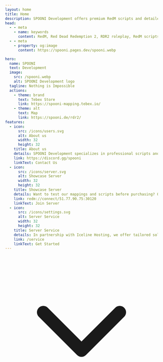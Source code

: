 ```yaml
---
layout: home
title: Home
description: SPOONI Development offers premium RedM scripts and detailed mappings for Red Dead Redemption 2 roleplay servers. Professional quality MLOs, interactive scripts, and custom props for immersive Wild West experiences.
head:
  - - meta
    - name: keywords
      content: RedM, Red Dead Redemption 2, RDR2 roleplay, RedM scripts, RedM mappings, MLO, custom props, RedM resources, VORP, RSG, RPX, spooni development, RedM showcase server
  - - meta
    - property: og:image
      content: https://spooni.pages.dev/spooni.webp

hero: 
  name: SPOONI
  text: Development
  image:
    src: /spooni.webp
    alt: SPOONI Development logo
  tagline: Nothing is Impossible
  actions:
    - theme: brand
      text: Tebex Store
      link: https://spooni-mapping.tebex.io/
    - theme: alt
      text: Map
      link: https://spooni.de/rdr2/
features:
  - icon:
      src: /icons/users.svg
      alt: About us
      width: 32
      height: 32
    title: About us
    details: SPOONI Development specializes in professional scripts and mappings for RedM. With our experienced team, we create detailed maps, immersive gameplay experiences, and powerful scripts that take your roleplay to the next level. Whether it's new buildings, interactive systems, or fully customized mechanics – we deliver quality with passion.
    link: https://discord.gg/spooni
    linkText: Contact Us
  - icon:
      src: /icons/server.svg
      alt: Showcase Server
      width: 32
      height: 32
    title: Showcase Server
    details: Want to test our mappings and scripts before purchasing? On our Showcase Server, you can explore all products in a real gameplay environment. Check out our detailed mappings, test scripts in action, and see the quality of our work for yourself. Join the server and experience Spooni Development firsthand!
    link: redm://connect/51.77.90.75:30120
    linkText: Join Server
  - icon:
      src: /icons/settings.svg
      alt: Server Service
      width: 32
      height: 32
    title: Server Service
    details: In partnership with Iceline Hosting, we offer tailored solutions for RedM servers. Whether you need a powerful server for your project or assistance with setup, we've got you covered. Our team handles the entire configuration, optimizes performance, and ensures your server runs smoothly from day one.
    link: /service
    linkText: Get Started
---
```


<div class="scroll-arrow-container">
  <a href="#sponsors" class="scroll-arrow-link" aria-label="Scroll to Sponsored Projects">
    <svg class="scroll-arrow" xmlns="http://www.w3.org/2000/svg" viewBox="0 0 24 24" fill="none" stroke="currentColor" stroke-width="2" stroke-linecap="round" stroke-linejoin="round">
      <polyline points="6 9 12 15 18 9"></polyline>
    </svg>
  </a>
</div>

<script setup>
import {
  VPTeamPage,
  VPTeamPageTitle,
  VPTeamMembers,
  VPTeamPageSection
} from 'vitepress/theme'

const sponsors = [
    {
        avatar: '/sponsor/fat-lady.webp',
        name: 'FAT LADY',
        title: 'RDR2 Roleplay',
        links: [
            { icon: 'discord', link: 'https://discord.gg/fatlady' },
        ]
    },
    {
        avatar: '/sponsor/legends-rp.webp',
        name: 'Legends - RP',
        title: 'RDR2 Roleplay',
        links: [
            { icon: 'discord', link: 'https://discord.gg/Gu78WcGh7V' },
        ]
    },
    {
        avatar: '/sponsor/syn-county.webp',
        name: 'Syn County',
        title: 'RDR2 Roleplay',
        links: [
            { icon: 'discord', link: 'https://discord.gg/syncounty' },
        ]
    },
    {
        avatar: '/sponsor/tld.webp',
        name: 'The Last Days',
        title: 'RDR2 Survival Roleplay',
        links: [
            { icon: 'discord', link: 'https://discord.gg/cdmf4E7DT6' },
        ]
    },
    {
        avatar: '/sponsor/american-dreams.webp',
        name: 'American Dreams',
        title: 'RDR2 Roleplay',
        links: [
            { icon: 'discord', link: 'https://discord.gg/eck4zVn3Zm' },
        ]
    },
    {
        avatar: 'icons/user.svg',
        name: 'Projekt Babylon',
        title: 'RDR2 Roleplay',
        links: [
            { icon: 'discord', link: 'https://discord.gg/At2xvpDtK7' },
        ]
    },
    {
        avatar: '/sponsor/golden-plains.webp',
        name: 'Golden Plains',
        title: 'RDR2 Roleplay',
        links: [
            { icon: 'discord', link: 'https://discord.gg/tPHPT3fzev' },
        ]
    },
    {
        avatar: '/sponsor/gamblers-ghost.webp',
        name: 'Gamblers Ghost',
        title: 'RDR2 Roleplay',
        links: [
            { icon: 'discord', link: 'https://discord.gg/TSzFmMVNWj' },
        ]
    },
    {
        avatar: '/sponsor/mist-mountain.webp',
        name: 'Misty Mountain',
        title: 'RDR2 Roleplay',
        links: [
            { icon: 'discord', link: 'https://discord.gg/misty' },
        ]
    },
    {
        avatar: '/sponsor/la-hermandad-roleplay.webp',
        name: 'La Hermandad Roleplay',
        title: 'RDR2 Roleplay',
        links: [
            { icon: 'discord', link: 'https://discord.gg/lahermandadrp' },
        ]
    },
]
</script>

<VPTeamPage id="sponsors">
  <VPTeamPageTitle>
    <template #title>Sponsored projects</template>
  </VPTeamPageTitle>
  <VPTeamMembers size="small" :members="sponsors" />
</VPTeamPage>